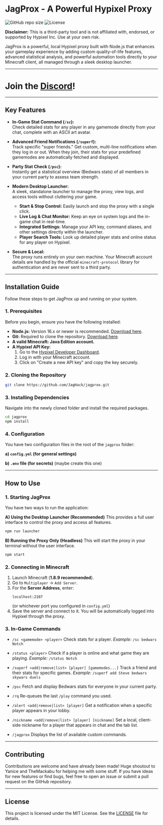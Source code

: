 # JagProx - A Powerful Hypixel Proxy

![GitHub repo size](https://img.shields.io/github/repo-size/JagHack/jagprox?style=for-the-badge&color=B33BFF) ![License](https://img.shields.io/github/license/JagHack/jagprox?style=for-the-badge&color=B33BFF)

**Disclaimer:** This is a third-party tool and is not affiliated with, endorsed, or supported by Hypixel Inc. Use at your own risk.

JagProx is a powerful, local Hypixel proxy built with Node.js that enhances your gameplay experience by adding custom quality-of-life features, advanced statistical analysis, and powerful automation tools directly to your Minecraft client, all managed through a sleek desktop launcher.

---

# Join the [Discord](https://discord.gg/ZQ46u4NhVt)!

---

## Key Features

- **In-Game Stat Command (`/sc`):**  
  Check detailed stats for any player in any gamemode directly from your chat, complete with an ASCII art avatar.

- **Advanced Friend Notifications (`/superf`):**  
  Track specific "super friends." Get custom, multi-line notifications when they log in or out. When they join, their stats for your predefined gamemodes are automatically fetched and displayed.

- **Party Stat Check (`/psc`):**  
  Instantly get a statistical overview (Bedwars stats) of all members in your current party to assess team strength.

- **Modern Desktop Launcher:**  
  A sleek, standalone launcher to manage the proxy, view logs, and access tools without cluttering your game.
  - **Start & Stop Control:** Easily launch and stop the proxy with a single click.
  - **Live Log & Chat Monitor:** Keep an eye on system logs and the in-game chat in real-time.
  - **Integrated Settings:** Manage your API key, command aliases, and other settings directly within the launcher.
  - **Player Search Tools:** Look up detailed player stats and online status for any player on Hypixel.

- **Secure & Local:**  
  The proxy runs entirely on your own machine. Your Minecraft account details are handled by the official `minecraft-protocol` library for authentication and are never sent to a third party.

---

## Installation Guide

Follow these steps to get JagProx up and running on your system.

### 1. Prerequisites

Before you begin, ensure you have the following installed:

- **Node.js:** Version 16.x or newer is recommended. [Download here](https://nodejs.org/).
- **Git:** Required to clone the repository. [Download here](https://git-scm.com/).
- **A valid Minecraft: Java Edition account.**
- **A Hypixel API Key:**
  1. Go to the [Hypixel Developer Dashboard](https://developer.hypixel.net/).
  2. Log in with your Minecraft account.
  3. Click on "Create a new API key" and copy the key securely.

### 2. Cloning the Repository

```bash
git clone https://github.com/JagHack/jagprox.git
```

### 3. Installing Dependencies

Navigate into the newly cloned folder and install the required packages.
```bash
cd jagprox
npm install
```

### 4. Configuration

You have two configuration files in the root of the `jagprox` folder:

**a) `config.yml` (for general settings)**

**b) `.env` file (for secrets)** (maybe create this one)

---

## How to Use

### 1. Starting JagProx

You have two ways to run the application:

**A) Using the Desktop Launcher (Recommended)**
This provides a full user interface to control the proxy and access all features.

```bash
npm run launcher
```

**B) Running the Proxy Only (Headless)**
This will start the proxy in your terminal without the user interface.

```bash
npm start
```

### 2. Connecting in Minecraft

1. Launch Minecraft (**1.8.9 recommended**).
2. Go to `Multiplayer` → `Add Server`.
3. For the **Server Address**, enter:
   ```
   localhost:2107
   ```
   (or whichever port you configured in `config.yml`)
4. Save the server and connect to it. You will be automatically logged into Hypixel through the proxy.

### 3. In-Game Commands

* `/sc <gamemode> <player>`
  Check stats for a player.
  *Example:* `/sc bedwars Notch`

* `/status <player>`
  Check if a player is online and what game they are playing.
  *Example:* `/status Notch`

* `/superf <add|remove|list> [player] [gamemodes...]`
  Track a friend and their stats for specific games.
  *Example:* `/superf add Steve bedwars skywars duels`

* `/psc`
  Fetch and display Bedwars stats for everyone in your current party.

* `/rq`
  Re-queues the last `/play` command you used.

* `/alert <add|remove|list> [player]`
  Get a notification when a specific player appears in your lobby.

* `/nickname <add|remove|list> [player] [nickname]`
  Set a local, client-side nickname for a player that appears in chat and the tab list.

* `/jagprox`
  Displays the list of available custom commands.

---

## Contributing

Contributions are welcome and have already been made! Huge shoutout to Yanice and TheMackabu for helping me with some stuff. If you have ideas for new features or find bugs, feel free to open an issue or submit a pull request on the GitHub repository.

---

## License

This project is licensed under the MIT License. See the [LICENSE](LICENSE) file for details.